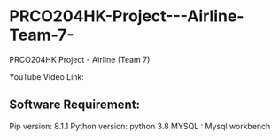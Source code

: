 # PRCO204HK-Project---Airline-Team-7-
PRCO204HK Project - Airline (Team 7)

YouTube Video Link: 

## Software Requirement:
Pip version: 8.1.1
Python version: python 3.8
MYSQL : Mysql workbench

